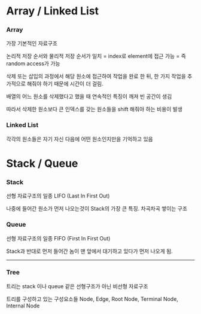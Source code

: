 # Array / Linked List

### Array

가장 기본적인 자료구조

논리적 저장 순서와 물리적 저장 순서가 일치 = index로 element에 접근 가능 = 즉 random access가 가능

삭제 또는 삽입의 과정에서 해당 원소에 접근하여 작업을 완료 한 뒤, 한 가지 작업을 추가적으로 해줘야 하기 때문에 시간이 더 걸림.

배열의 어느 원소를 삭제했다고 했을 때 연속적인 특징이 깨져 빈 공간이 생김

따라서 삭제한 원소보다 큰 인덱스를 갖는 원소들을 shift 해줘야 하는 비용이 발생

### Linked List

각각의 원소들은 자기 자신 다음에 어떤 원소인지만을 기억하고 있음





# Stack / Queue

### Stack

선형 자료구조의 일종 LIFO (Last In First Out)

나중에 들어간 원소가 먼저 나오는것이 Stack의 가장 큰 특징. 차곡차곡 쌓이는 구조

### Queue

선형 자료구조의 일종 FIFO (First In First Out)

Stack과 반대로 먼저 들어간 놈이 맨 앞에서 대기하고 있다가 먼저 나오게 됨.

<hr>

### Tree

트리는 stack 이나 queue 같은 선형구조가 아닌 비선형 자료구조

트리를 구성하고 있는 구성요소들 Node, Edge, Root Node, Terminal Node, Internal Node